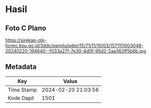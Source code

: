 # Hasil

## Foto C Plano

https://sirekap-obj-formc.kpu.go.id/3ddc/pemilu/pdpr/15/71/11/10/03/1571111003048-20240220-194640--f033a27f-7e30-4d0f-95d2-2aa362ff5b6b.jpg


## Metadata

| Key        | Value               |
| ---------- | ------------------- |
| Time Stamp | 2024-02-20 21:03:56 |
| Kode Dapil | 1501                |



